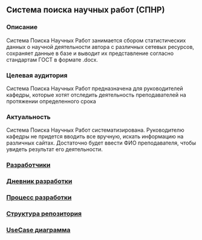 ## Система поиска научных работ (СПНР)
### Описание
Система Поиска Научных Работ занимается сбором статистических данных о научной деятельности автора с различных сетевых ресурсов, сохраняет данные в базе и выводит их представление согласно стандартам ГОСТ в формате .docx.
### Целевая аудитория
Система Поиска Научных Работ предназначена для руководителей кафедры, которые хотят отследить деятельность преподавателей на протяжении определенного срока
### Актуальность
Система Поиска Научных Работ систематизирована. Руководителю кафедры не придется вводить все вручную, искать информацию на различных сайтах. Достаточно будет ввести ФИО преподавателя, чтобы увидеть результат его деятельности.
### [Разработчики](./about)
### [Дневник разработки](./development)
### [Процесс разработки](https://trello.com/b/f2CLwid3/курс-технологий-и-методов)
### [Структура репозитория](./structure)
### [UseCase диаграмма](./res/UseCase.png)